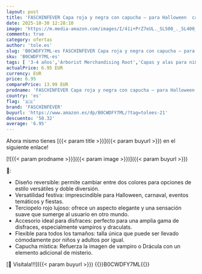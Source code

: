 ```yaml
---
layout: post
title: 'FASCHINFEVER Capa roja y negra con capucha – para Halloween  carnaval y disfraz de vampiro para niños y adultos  ambos lados'
date: 2025-10-30 12:28:10
image: 'https://m.media-amazon.com/images/I/41i+PrZ7eUL._SL500_._SL400_.jpg'
comments: true
category: ofertas
author: 'tole.es'
slug: 'B0CWDFY7ML-es FASCHINFEVER Capa roja y negra con capucha – para...'
sku: 'B0CWDFY7ML-es'
tags: [ '3-4 años','Arborist Merchandising Root','Capas y alas para niños','Joyería y maquillaje para niños','Juegos de imitación','Juguetes','Juguetes y juegos','Self Service','Special Features Stores','b6d17eda-2c26-45ed-a098-453a9f96e839_0','b6d17eda-2c26-45ed-a098-453a9f96e839_1801','faschinfever','halloween','🇪🇸', ]
actualPrice: 6.95 EUR
currency: EUR
price: 6.95
comparePrice: 13.99 EUR
prodname: 'FASCHINFEVER Capa roja y negra con capucha – para Halloween  carnaval y disfraz de vampiro para niños y adultos  ambos lados'
country: 'es'
flag: '🇪🇸'
brand: 'FASCHINFEVER'
buyurl: 'https://www.amazon.es/dp/B0CWDFY7ML/?tag=tolees-21'
descuento: '50.32'
average: '6.95'
---
```


Ahora mismo tienes [{{< param title >}}]({{< param buyurl >}}) en el siguiente enlace!

[![{{< param prodname >}}]({{< param image >}})]({{< param buyurl >}})

🔎:

- Diseño reversible: permite cambiar entre dos colores para opciones de estilo versátiles y doble diversión.
- Versatilidad festiva: imprescindible para Halloween, carnaval, eventos temáticos y fiestas.
- Terciopelo rojo lujoso: ofrece un aspecto elegante y una sensación suave que sumerge al usuario en otro mundo.
- Accesorio ideal para disfraces: perfecto para una amplia gama de disfraces, especialmente vampiros y draculats.
- Flexible para todos los tamaños: talla única que puede ser llevado cómodamente por niños y adultos por igual.
- Capucha mística: Refuerza la imagen de vampiro o Drácula con un elemento adicional de misterio.

[🛒 Visítala!!!]({{< param buyurl >}})
{{<world>}}B0CWDFY7ML{{</world>}}
